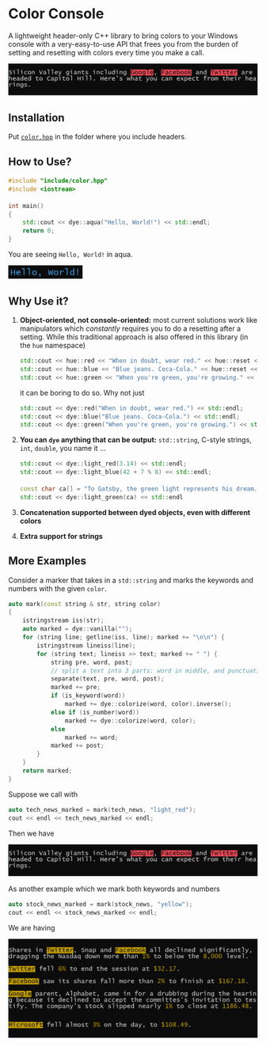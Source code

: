 # Color Console

A lightweight header-only C++ library to bring colors to your Windows console with a very-easy-to-use API that frees you from the burden of setting and resetting with colors every time you make a call.

<img src="image/tech_news_marked.png" width="600"/>

## Installation

Put [`color.hpp`](include/color.hpp) in the folder where you include headers.

## How to Use?

```c++
#include "include/color.hpp"
#include <iostream>

int main()
{
    std::cout << dye::aqua("Hello, World!") << std::endl;
    return 0;
}
```

You are seeing `Hello, World!` in aqua.

<img src="image/hello.png" width="150"/> 

## Why Use it?

1. **Object-oriented, not console-oriented:** most current solutions work like manipulators which *constantly* requires you to do a resetting after a setting. While this traditional approach is also offered in this library (in the `hue` namespace)

   ```c++
   std::cout << hue::red << "When in doubt, wear red." << hue::reset << std::endl;
   std::cout << hue::blue << "Blue jeans. Coca-Cola." << hue::reset << std::endl;
   std::cout << hue::green << "When you're green, you're growing." << hue::reset << std::endl;
   ```

   it can be boring to do so. Why not just

   ```c++
   std::cout << dye::red("When in doubt, wear red.") << std::endl;
   std::cout << dye::blue("Blue jeans. Coca-Cola.") << std::endl;
   std::cout << dye::green("When you're green, you're growing.") << std::endl;
   ```

2. **You can `dye` anything that can be output:** `std::string`, C-style strings, `int`, `double`, you name it ...

   ```c++
   std::cout << dye::light_red(3.14) << std::endl;
   std::cout << dye::light_blue(42 + 7 % 8) << std::endl;
   
   const char ca[] = "To Gatsby, the green light represents his dream.";
   std::cout << dye::light_green(ca) << std::endl
   ```

3. **Concatenation supported between dyed objects, even with different colors**

4. **Extra support for strings**

## More Examples

Consider a marker that takes in a `std::string` and marks the keywords and numbers with the given `color`.

```c++
auto mark(const string & str, string color)
{
    istringstream iss(str);
    auto marked = dye::vanilla("");
    for (string line; getline(iss, line); marked += "\n\n") {
        istringstream lineiss(line);
        for (string text; lineiss >> text; marked += " ") {
            string pre, word, post;
            // split a text into 3 parts: word in middle, and punctuations around it
            separate(text, pre, word, post);
            marked += pre;
            if (is_keyword(word))
                marked += dye::colorize(word, color).inverse();
            else if (is_number(word))
                marked += dye::colorize(word, color);
            else
                marked += word;
            marked += post;
        }
    }
    return marked;
}
```

Suppose we call with

```c++
auto tech_news_marked = mark(tech_news, "light_red");
cout << endl << tech_news_marked << endl;
```

Then we have

<img src="image/tech_news_marked.png" width="600"/> 

As another example which we mark both keywords and numbers

```c++
auto stock_news_marked = mark(stock_news, "yellow");
cout << endl << stock_news_marked << endl;
```

We are having

<img src="image/stock_news_marked.png" width="600"/> 


